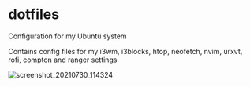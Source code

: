 # dotfiles

Configuration for my Ubuntu system

Contains config files for my i3wm, i3blocks, htop, neofetch, nvim, urxvt, rofi, compton and ranger settings

![screenshot_20210730_114324](https://user-images.githubusercontent.com/48459796/127596989-b87facf3-1cc3-4b4d-bc13-a7777b669a00.png)
